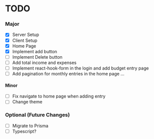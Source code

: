 # TODO

### Major

- [x] Server Setup
- [x] Client Setup
- [x] Home Page
- [x] Implement add button
- [ ] Implement Delete button
- [ ] Add total income and expenses
- [ ] Implement react-hook-form in the login and add budget entry page
- [ ] Add pagination for monthly entries in the home page
      ...

#### Minor

- [ ] Fix navigate to home page when adding entry
- [ ] Change theme

### Optional (Future Changes)

- [ ] Migrate to Prisma
- [ ] Typescript?

